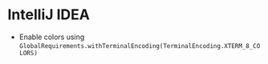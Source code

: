 # IntelliJ IDEA #

* Enable colors using `GlobalRequirements.withTerminalEncoding(TerminalEncoding.XTERM_8_COLORS)`
